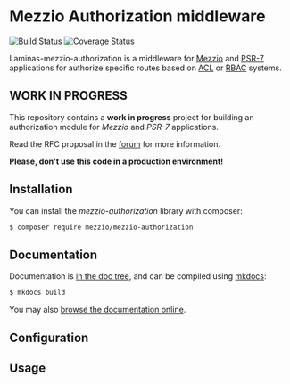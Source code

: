 # Mezzio Authorization middleware

[![Build Status](https://travis-ci.org/mezzio/mezzio-authorization.svg?branch=master)](https://travis-ci.org/mezzio/mezzio-authorization)
[![Coverage Status](https://coveralls.io/repos/github/mezzio/mezzio-authorization/badge.svg?branch=master)](https://coveralls.io/github/mezzio/mezzio-authorization?branch=master)

Laminas-mezzio-authorization is a middleware for [Mezzio](https://github.com/mezzio/mezzio)
and [PSR-7](http://www.php-fig.org/psr/psr-7/) applications for authorize
specific routes based on [ACL](https://en.wikipedia.org/wiki/Access_control_list)
or [RBAC](https://en.wikipedia.org/wiki/Role-based_access_control) systems.

## WORK IN PROGRESS

This repository contains a **work in progress** project for building an
authorization module for *Mezzio* and *PSR-7* applications.

Read the RFC proposal in the [forum](https://discourse.laminas.dev/t/rfc-authorization-module-for-mezzio-and-psr-7/239)
for more information.

**Please, don't use this code in a production environment!**

## Installation

You can install the *mezzio-authorization* library with composer:

```bash
$ composer require mezzio/mezzio-authorization
```

## Documentation

Documentation is [in the doc tree](doc/book/), and can be compiled using [mkdocs](https://www.mkdocs.org):

```bash
$ mkdocs build
```

You may also [browse the documentation online](https://docs.mezzio.dev/mezzio-authorization/).

## Configuration



## Usage
